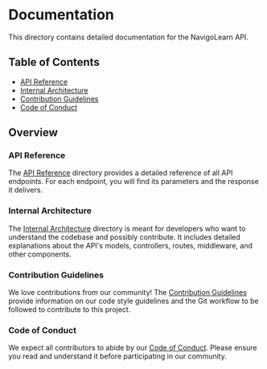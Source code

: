 # Documentation

This directory contains detailed documentation for the NavigoLearn API.

## Table of Contents

- [API Reference](./api_reference/README.md)
- [Internal Architecture](./internal/README.md)
- [Contribution Guidelines](../contributing.md)
- [Code of Conduct](../CODE_OF_CONDUCT.md)

## Overview

### API Reference

The [API Reference](./api_reference/README.md) directory provides a detailed reference of all API endpoints. For each endpoint, you will find its parameters and the response it delivers.

### Internal Architecture

The [Internal Architecture](./internal/README.md) directory is meant for developers who want to understand the codebase and possibly contribute. It includes detailed explanations about the API's models, controllers, routes, middleware, and other components.

### Contribution Guidelines

We love contributions from our community! The [Contribution Guidelines](../contributing.md) provide information on our code style guidelines and the Git workflow to be followed to contribute to this project.

### Code of Conduct

We expect all contributors to abide by our [Code of Conduct](../CODE_OF_CONDUCT.md). Please ensure you read and understand it before participating in our community.